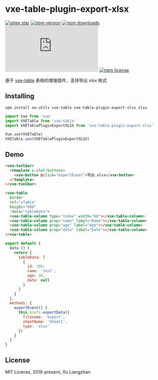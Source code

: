 # vxe-table-plugin-export-xlsx

[![gitee star](https://gitee.com/xuliangzhan_admin/vxe-table-plugin-export-xlsx/badge/star.svg?theme=dark)](https://gitee.com/xuliangzhan_admin/vxe-table-plugin-export-xlsx/stargazers)
[![npm version](https://img.shields.io/npm/v/vxe-table-plugin-export-xlsx.svg?style=flat-square)](https://www.npmjs.org/package/vxe-table-plugin-export-xlsx)
[![npm downloads](https://img.shields.io/npm/dm/vxe-table-plugin-export-xlsx.svg?style=flat-square)](http://npm-stat.com/charts.html?package=vxe-table-plugin-export-xlsx)
[![gzip size: JS](http://img.badgesize.io/https://unpkg.com/vxe-table-plugin-export-xlsx/dist/index.min.js?compression=gzip&label=gzip%20size:%20JS)](https://unpkg.com/vxe-table-plugin-export-xlsx/dist/index.min.js)
[![npm license](https://img.shields.io/github/license/mashape/apistatus.svg)](https://github.com/xuliangzhan/vxe-table-plugin-export-xlsx/blob/master/LICENSE)

基于 [vxe-table](https://github.com/xuliangzhan/vxe-table) 表格的增强插件，支持导出 xlsx 格式

## Installing

```shell
npm install xe-utils vxe-table vxe-table-plugin-export-xlsx xlsx
```

```javascript
import Vue from 'vue'
import VXETable from 'vxe-table'
import VXETablePluginExportXLSX from 'vxe-table-plugin-export-xlsx'

Vue.use(VXETable)
VXETable.use(VXETablePluginExportXLSX)
```

## Demo

```html
<vxe-toolbar>
  <template v-slot:buttons>
    <vxe-button @click="exportEvent">导出.xlsx</vxe-button>
  </template>
</vxe-toolbar>

<vxe-table
  border
  ref="xTable"
  height="600"
  :data="tableData">
  <vxe-table-column type="index" width="60"></vxe-table-column>
  <vxe-table-column prop="name" label="Name"></vxe-table-column>
  <vxe-table-column prop="age" label="Age"></vxe-table-column>
  <vxe-table-column prop="date" label="Date"></vxe-table-column>
</vxe-table>
```

```javascript
export default {
  data () {
    return {
      tableData: [
        {
          id: 100,
          name: 'test',
          age: 26,
          date: null
        }
      ]
    }
  },
  methods: {
    exportEvent() {
      this.$refs.exportData({
        filename: 'export',
        sheetName: 'Sheet1',
        type: 'xlsx'
      })
    }
  }
}
```

## License

MIT License, 2019-present, Xu Liangzhan
